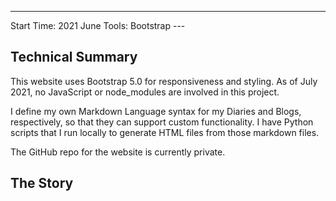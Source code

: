---
Start Time: 2021 June
Tools: Bootstrap
\---

## Technical Summary

This website uses Bootstrap 5.0 for responsiveness and styling.
As of July 2021, no JavaScript or node_modules are involved in this project.

I define my own Markdown Language syntax for my Diaries and Blogs, respectively,
so that they can support custom functionality. I have Python scripts
that I run locally to generate HTML files from those markdown files.

The GitHub repo for the website is currently private. 

## The Story


